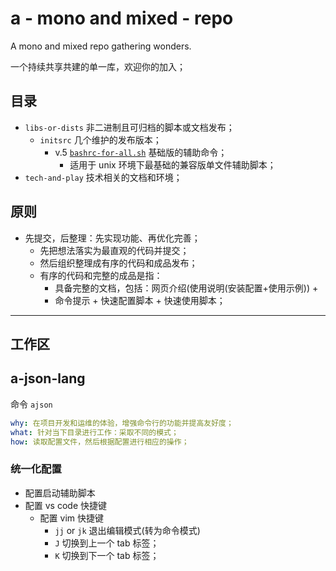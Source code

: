 # a - mono and mixed - repo

<!-- > by Fisher on 2022-10-28 21:09:51 -->

A mono and mixed repo gathering wonders.

一个持续共享共建的单一库，欢迎你的加入；

<!-- what -->
## 目录

- `libs-or-dists` 非二进制且可归档的脚本或文档发布；
	- `initsrc` 几个维护的发布版本；
		- v.5 [`bashrc-for-all.sh`](./libs-or-dists/initsrc/bashrc-for-all.sh) 基础版的辅助命令；
			- 适用于 unix 环境下最基础的兼容版单文件辅助脚本；
- `tech-and-play` 技术相关的文档和环境；

<!-- how -->
## 原则

- 先提交，后整理：先实现功能、再优化完善；
	- 先把想法落实为最直观的代码并提交；
	- 然后组织整理成有序的代码和成品发布；
	- 有序的代码和完整的成品是指：
		- 具备完整的文档，包括：网页介绍(使用说明(安装配置+使用示例)) +
		- 命令提示 + 快速配置脚本 + 快速使用脚本；

---

## 工作区

## a-json-lang

命令 `ajson`

```yaml
why: 在项目开发和运维的体验，增强命令行的功能并提高友好度；
what: 针对当下目录进行工作：采取不同的模式；
how: 读取配置文件，然后根据配置进行相应的操作；
```

### 统一化配置

- 配置启动辅助脚本
- 配置 vs code 快捷键
    - 配置 vim 快捷键
        - `jj` or `jk` 退出编辑模式(转为命令模式)
        - `J` 切换到上一个 tab 标签；
        - `K` 切换到下一个 tab 标签；


